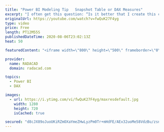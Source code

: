 ```yaml
---
title: "Power BI Modeling Tip   Snapshot Table or DAX Measures"
excerpt: "I often get this question: “Is it better that I create this calculation as a snapshot table in Power Query (or T-SQL, or the data source), or write DAX measures for it?” If you ever had a scenario of creating a report of snapshots, you know what I mean. “Should I have a table for inventory stock on hand"
originalUrl: https://youtube.com/watch?v=fwQuK27F4yg
type: video
price: Free
length: PT12M55S
publishedDateTime: 2020-08-06T23:02:13Z
heat: 50

featuredContent: "<iframe width=\"800\" height=\"500\" frameborder=\"0\" src=\"https://www.youtube.com/embed/fwQuK27F4yg\" allow=\"accelerometer; autoplay; encrypted-media; gyroscope; picture-in-picture\" allowfullscreen></iframe>"

provider:
  name: RADACAD
  domain: radacad.com

topics:
  - Power BI
  - DAX

images:
  - url: https://i.ytimg.com/vi/fwQuK27F4yg/maxresdefault.jpg
    width: 1280
    height: 720
    isCached: true

secured: "d8cJX89oJuoUKiRZmOXaYmeZHwLyzPm0Tr+mHdFE/AEx32uoMe58VdzBu/zsna42yWtQpXBZJ3rIen4S4jz/HzNAJkX5NG2UeQWS4liMdbrIkJRWROfXXDryKl0ixUImUpmirhiNGoYNfgwY0ElYdaqSFgwBDCILioB1GCrV3PmeFnDd06KhEGR8VzN7NL7MlU6C9KIHEeLb3Ei0Fdf5JKITyKTzMb5bbVjSIkeCngQwFrqYr6ORYTNRCaXQVZtpREEC6o7JSD+FyLAlSf4jJp3OWnDMu+ao1Gj6U7jORSoKrPyzXv6LOI0IZ64gt5kTZrbNCzRWehV8gkv2hrboY1dEh1KeZiCLCfp5xAG0RHZ5OA8/cQg01YM8fFbjiB4l213mZ1yNivSJcRuRIXZXsyGLozztHf0EbgRelyzyURQ=;IId7ngYx8JJV8CjoduPY2Q=="
---
```


